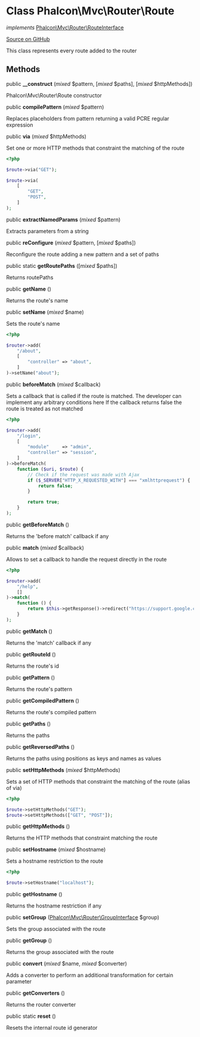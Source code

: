# Class **Phalcon\\Mvc\\Router\\Route**

*implements* [Phalcon\Mvc\Router\RouteInterface](/en/3.2/api/Phalcon_Mvc_Router_RouteInterface)

<a href="https://github.com/phalcon/cphalcon/blob/master/phalcon/mvc/router/route.zep" class="btn btn-default btn-sm">Source on GitHub</a>

This class represents every route added to the router


## Methods
public  **__construct** (*mixed* $pattern, [*mixed* $paths], [*mixed* $httpMethods])

Phalcon\\Mvc\\Router\\Route constructor



public  **compilePattern** (*mixed* $pattern)

Replaces placeholders from pattern returning a valid PCRE regular expression



public  **via** (*mixed* $httpMethods)

Set one or more HTTP methods that constraint the matching of the route

```php
<?php

$route->via("GET");

$route->via(
    [
        "GET",
        "POST",
    ]
);

```



public  **extractNamedParams** (*mixed* $pattern)

Extracts parameters from a string



public  **reConfigure** (*mixed* $pattern, [*mixed* $paths])

Reconfigure the route adding a new pattern and a set of paths



public static  **getRoutePaths** ([*mixed* $paths])

Returns routePaths



public  **getName** ()

Returns the route's name



public  **setName** (*mixed* $name)

Sets the route's name

```php
<?php

$router->add(
    "/about",
    [
        "controller" => "about",
    ]
)->setName("about");

```



public  **beforeMatch** (*mixed* $callback)

Sets a callback that is called if the route is matched.
The developer can implement any arbitrary conditions here
If the callback returns false the route is treated as not matched

```php
<?php

$router->add(
    "/login",
    [
        "module"     => "admin",
        "controller" => "session",
    ]
)->beforeMatch(
    function ($uri, $route) {
        // Check if the request was made with Ajax
        if ($_SERVER["HTTP_X_REQUESTED_WITH"] === "xmlhttprequest") {
            return false;
        }

        return true;
    }
);

```



public  **getBeforeMatch** ()

Returns the 'before match' callback if any



public  **match** (*mixed* $callback)

Allows to set a callback to handle the request directly in the route

```php
<?php

$router->add(
    "/help",
    []
)->match(
    function () {
        return $this->getResponse()->redirect("https://support.google.com/", true);
    }
);

```



public  **getMatch** ()

Returns the 'match' callback if any



public  **getRouteId** ()

Returns the route's id



public  **getPattern** ()

Returns the route's pattern



public  **getCompiledPattern** ()

Returns the route's compiled pattern



public  **getPaths** ()

Returns the paths



public  **getReversedPaths** ()

Returns the paths using positions as keys and names as values



public  **setHttpMethods** (*mixed* $httpMethods)

Sets a set of HTTP methods that constraint the matching of the route (alias of via)

```php
<?php

$route->setHttpMethods("GET");
$route->setHttpMethods(["GET", "POST"]);

```



public  **getHttpMethods** ()

Returns the HTTP methods that constraint matching the route



public  **setHostname** (*mixed* $hostname)

Sets a hostname restriction to the route

```php
<?php

$route->setHostname("localhost");

```



public  **getHostname** ()

Returns the hostname restriction if any



public  **setGroup** ([Phalcon\Mvc\Router\GroupInterface](/en/3.2/api/Phalcon_Mvc_Router_GroupInterface) $group)

Sets the group associated with the route



public  **getGroup** ()

Returns the group associated with the route



public  **convert** (*mixed* $name, *mixed* $converter)

Adds a converter to perform an additional transformation for certain parameter



public  **getConverters** ()

Returns the router converter



public static  **reset** ()

Resets the internal route id generator



